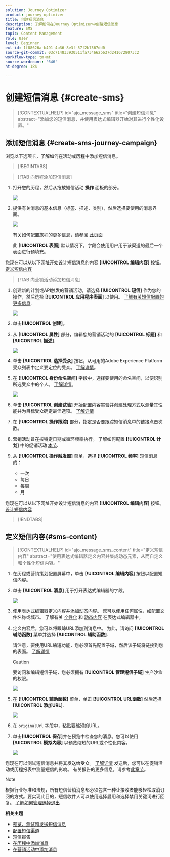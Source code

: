 ```yaml
---
solution: Journey Optimizer
product: journey optimizer
title: 创建短信消息
description: 了解如何在Journey Optimizer中创建短信消息
feature: SMS
topic: Content Management
role: User
level: Beginner
exl-id: 1f88626a-b491-4b36-8e3f-57f2b7567dd0
source-git-commit: 03c714833930511fa734662b637d2416728073c2
workflow-type: tm+mt
source-wordcount: '646'
ht-degree: 18%

---
```


# 创建短信消息 {#create-sms}

>[!CONTEXTUALHELP]
>id="ajo_message_sms"
>title="创建短信消息"
>abstract="添加您的短信消息，并使用表达式编辑器开始对其进行个性化设置。"

## 添加短信消息 {#create-sms-journey-campaign}

浏览以下选项卡，了解如何在活动或历程中添加短信消息。

>[!BEGINTABS]

>[!TAB 向历程添加短信消息]

1. 打开您的历程，然后从拖放短信活动 **操作** 面板的部分。

   ![](assets/sms_create_1.png)

1. 提供有关消息的基本信息（标签、描述、类别），然后选择要使用的消息界面。

   ![](assets/sms_create_2.png)

   有关如何配置旅程的更多信息，请参阅 [此页面](../building-journeys/journey-gs.md)

   此 **[!UICONTROL 表面]** 默认情况下，字段会使用用户用于该渠道的最后一个表面进行预填充。

您现在可以从以下网址开始设计短信消息的内容 **[!UICONTROL 编辑内容]** 按钮。 [定义短信内容](#sms-content)

>[!TAB 向营销活动添加短信消息]

1. 创建新的计划或API触发的营销活动，请选择 **[!UICONTROL 短信]** 作为您的操作，然后选择 **[!UICONTROL 应用程序表面]** 以使用。 [了解有关短信配置的更多信息](sms-configuration.md).

   ![](assets/sms_create_3.png)

1. 单击&#x200B;**[!UICONTROL 创建]**。

1. 从 **[!UICONTROL 属性]** 部分，编辑您的营销活动的 **[!UICONTROL 标题]** 和 **[!UICONTROL 描述]**.

   ![](assets/sms_create_4.png)

1. 单击 **[!UICONTROL 选择受众]** 按钮，从可用的Adobe Experience Platform受众列表中定义要定位的受众。 [了解详情](../audience/about-audiences.md)。

1. 在 **[!UICONTROL 身份命名空间]** 字段中，选择要使用的命名空间，以便识别所选受众中的个人。 [了解详情](../event/about-creating.md#select-the-namespace)。

   ![](assets/sms_create_5.png)

1. 单击 **[!UICONTROL 创建试验]** 开始配置内容实验并创建处理方式以测量其性能并为目标受众确定最佳选项。 [了解详情](../campaigns/content-experiment.md)

1. 在 **[!UICONTROL 操作跟踪]** 部分，指定是否要跟踪短信消息中的链接点击次数。

1. 营销活动旨在按特定日期或循环频率执行。 了解如何配置 **[!UICONTROL 计划]** 中的促销活动 [本节](../campaigns/create-campaign.md#schedule).

1. 从 **[!UICONTROL 操作触发器]** 菜单，选择 **[!UICONTROL 频率]** 短信消息的：

   * 一次
   * 每日
   * 每周
   * 月

您现在可以从以下网址开始设计短信消息的内容 **[!UICONTROL 编辑内容]** 按钮。 [设计短信内容](#sms-content)

>[!ENDTABS]

## 定义短信内容{#sms-content}

>[!CONTEXTUALHELP]
>id="ajo_message_sms_content"
>title="定义短信内容"
>abstract="使用表达式编辑器定义内容并集成动态元素，从而自定义和个性化短信内容。"

1. 在历程或营销策划配置屏幕中，单击 **[!UICONTROL 编辑内容]** 按钮以配置短信内容。

1. 单击 **[!UICONTROL 消息]** 用于打开表达式编辑器的字段。

   ![](assets/sms-content.png)

1. 使用表达式编辑器定义内容并添加动态内容。 您可以使用任何属性，如配置文件名称或城市。 了解有关 [个性化](../personalization/personalize.md) 和 [动态内容](../personalization/get-started-dynamic-content.md) 在表达式编辑器中。

1. 定义内容后，您可以将跟踪URL添加到消息中。 为此，请访问 **[!UICONTROL 辅助函数]** 菜单并选择 **[!UICONTROL 辅助函数]**.

   请注意，要使用URL缩短功能，您必须首先配置子域，然后该子域将链接到您的表面。 [了解详情](sms-subdomains.md)

   >[!CAUTION]
   >
   > 要访问和编辑短信子域，您必须拥有 **[!UICONTROL 管理短信子域]** 生产沙盒的权限。

   ![](assets/sms_tracking_1.png)

1. 在 **[!UICONTROL 辅助函数]** 菜单，单击 **[!UICONTROL URL函数]** 然后选择 **[!UICONTROL 添加URL]**.

   ![](assets/sms_tracking_2.png)

1. 在 `originalUrl` 字段中，粘贴要缩短的URL。

1. 单击&#x200B;**[!UICONTROL 保存]**&#x200B;并在预览中检查您的消息。您可以使用 **[!UICONTROL 模拟内容]** 以预览缩短的URL或个性化内容。

   ![](assets/sms-content-preview.png)

您现在可以测试短信消息并将其发送给受众。 [了解详情](send-sms.md)
发送后，您可以在促销活动或历程报表中测量短信的影响。 有关报告的更多信息，请参考[此章节](../reports/campaign-global-report.md#sms-tab)。

>[!NOTE]
>
>根据行业标准和法规，所有短信营销消息都必须包含一种让接收者能够轻松取消订阅的方式。要实现此目的，短信收件人可以使用选择启用和选择禁用关键词进行回复。 [了解如何管理选择退出](../privacy/opt-out.md#sms-opt-out-management-sms-opt-out-management)

**相关主题**

* [预览、测试和发送短信消息](send-sms.md)
* [配置短信渠道](sms-configuration.md)
* [短信报告](../reports/journey-global-report.md#sms-global)
* [在历程中添加消息](../building-journeys/journeys-message.md)
* [在营销活动中添加消息](../campaigns/create-campaign.md)
